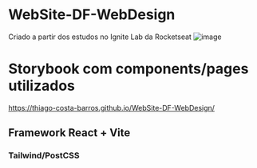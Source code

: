 # WebSite-DF-WebDesign
Criado a partir dos estudos no Ignite Lab da Rocketseat
![image](https://user-images.githubusercontent.com/114679335/195946425-7a52ee31-719c-408a-9431-5f4f3e99bb37.png)

# Storybook com components/pages utilizados
https://thiago-costa-barros.github.io/WebSite-DF-WebDesign/

## Framework React + Vite

### Tailwind/PostCSS